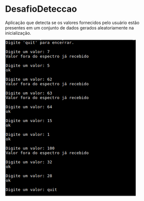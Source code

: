 # DesafioDeteccao

Aplicação que detecta se os valores fornecidos pelo usuário estão presentes em um conjunto de dados gerados aleatoriamente na inicialização.

![Screenshot](screenshot1.png)


